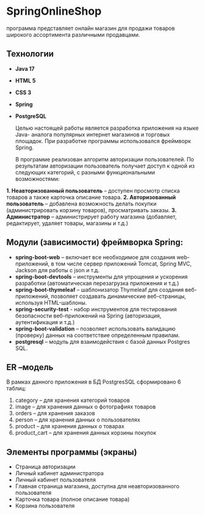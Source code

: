 # SpringOnlineShop

программа представляет онлайн магазин для продажи товаров  широкого ассортимента различными продавцами.

## Технологии

- **Java 17**
- **HTML 5**
- **CSS 3**
- **Spring**
- **PostgreSQL** 

  Целью настоящей работы является разработка приложения на языке Java- аналога популярных интернет магазинов и торговых площадок. 
При разработке программы использовался фреймворк Spring.

  В программе реализован алгоритм авторизации пользователей. По результатам авторизации пользователь получает доступ к одной из следующих категорий, 
с разными функциональными возможностями:

**1. Неавторизованный пользователь** – доступен просмотр списка товаров  а также карточка описание товара.
**2. Авторизованный пользователь** – добавлена возможность делать покупки (администрировать корзину товаров), просматривать заказы.
**3. Администратор** – администрирует работу магазина (добавляет, редактирует, удаляет товары, магазины и т.д.)

   

## Модули (зависимости) фреймворка Spring:

 - **spring-boot-web** – включает все необходимое для создания web-приложений, в том числе сервер приложений Tomcat, Spring MVC, Jackson  для работы с json и т.д.
- **spring-boot-devtools** – инструменты для упрощения и ускорения разработки (автоматическая перезагрузка приложения и т.д.)
- **spring-boot-thymeleaf** – шаблонизатор Thymeleaf для создания веб-приложений, позволяет создавать динамические веб-страницы, используя HTML-шаблоны.
- **spring-security-test** - набор инструментов для тестирования безопасности веб-приложений на Spring (авторизация, аутентификация и т.д.)
- **spring-boot-validation** – позволяет использовать валидацию (проверку) данных на соответствие определенным правилам.
- **postgresql** – модуль для взаимодействия с базой данных Postgres SQL.

  

## ER –модель

 В рамках данного приложения в БД PostgresSQL сформировано 6 таблиц:
1) category – для хранения категорий товаров
2) image – для хранения данных о фотографиях товаров
3) orders – для хранения заказов
4) person – для хранения данных о пользователях
5) product – для хранения данных о товарах
6) product_cart – для хранения данных корзины покупок

   

## Элементы программы (экраны)

  
- Страница авторизации
- Личный кабинет администратора
- Личный кабинет пользователя
- Главная страница магазина, доступна для неавторизованного пользователя
- Карточка товара (полное описание товара)
- Корзина пользователя







